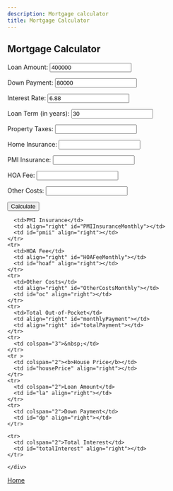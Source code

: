 ```yaml
---
description: Mortgage calculator
title: Mortgage Calculator
---
```

<html>
<script src="{{ base.url | prepend: site.url }}/assets/js/mortgage.js"></script>
<script src="{{ base.url | prepend: site.url }}/assets/js/advertisement.js" defer></script>
<link id="stylesheet" rel="stylesheet" type="text/css" href="https://www.passivecash.xyz/assets/css/mortgage.css" />

<h2>Mortgage Calculator</h2>
<h4 id="advertisement"></h4>
<div class="mortgage">
<p>
<label>Loan Amount:</label>
    <input value="400000" type="number" id="loanAmount" /></p><p>
    <label>Down Payment:</label>
    <input value="80000" type="number" id="downPayment" /></p><p>
    <label>Interest Rate:</label>
    <input value="6.88" type="number" id="interestRate" /></p><p>
    <label>Loan Term (in years):</label>
    <input value="30" type="number" id="loanTerm" /></p><p>
    <label>Property Taxes:</label>
    <input type="number" id="propertyTaxes" /></p><p>
    <label>Home Insurance:</label>
    <input type="number" id="homeInsurance" /></p><p>
    <label>PMI Insurance:</label>
    <input type="number" id="pmiInsurance" /></p><p>
    <label>HOA Fee:</label>
    <input type="number" id="hoaFee" /></p>
    <p>
    <label>Other Costs:</label>
    <input type="number" id="otherCosts" /></p><p>
    <button onclick="calculateMortgage()">Calculate</button></p>
    </div>
    <div id="errorMessages"></div>
    <div class="result">
    
   <table id="resultTable" style="display: none">
  <tbody>
    <tr>
      <td>&nbsp;</td>
      <td align="right"><b>Monthly</b></td>
      <td align="right"><b>Total</b></td>
    </tr>
    <tr>
      <td>Mortgage Payment</td>
      <td align="right" id="monthlyPaymentBeforeTaxInsurance"></td>
      <td align="right" id ="total360Payments"></td>
    </tr>
    <tr>
      <td>Property Tax</td>
      <td align="right" id="propertyTaxesMonthly"></td>
      <td id="ptt" align="right"></td>
    </tr>
    <tr>
      <td>Home Insurance</td>
      <td align="right" id="homeInsuranceMonthly"></td>
      <td id="hit" align="right"></td>
    </tr>
    <tr>
    
      <td>PMI Insurance</td>
      <td align="right" id="PMIInsuranceMonthly"></td>
      <td id="pmii" align="right"></td>
    </tr>
    <tr>
      <td>HOA Fee</td>
      <td align="right" id="HOAFeeMonthly"></td>
      <td id="hoaf" align="right"></td>
    </tr>
    <tr>
      <td>Other Costs</td>
      <td align="right" id="OtherCostsMonthly"></td>
      <td id="oc" align="right"></td>
    </tr>
    <tr>
      <td>Total Out-of-Pocket</td>
      <td align="right" id="monthlyPayment"></td>
      <td align="right" id="totalPayment"></td>
    </tr>
    <tr>
      <td colspan="3">&nbsp;</td>
    </tr>
    <tr >
      <td colspan="2"><b>House Price</b></td>
      <td id="housePrice" align="right"></td>
    </tr>
    <tr>
      <td colspan="2">Loan Amount</td>
      <td id="la" align="right"></td>
    </tr>
    <tr>
      <td colspan="2">Down Payment</td>
      <td id="dp" align="right"></td>
    </tr>
  
    <tr>
      <td colspan="2">Total Interest</td>
      <td id="totalInterest" align="right"></td>
    </tr>
  
  </tbody>
</table>
     
    </div>

<p><a href="https://www.passivecash.xyz/">Home</a></p>
    </html>
